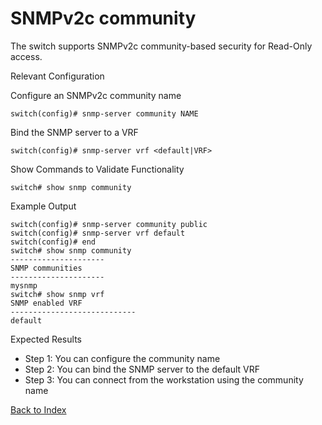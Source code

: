 # SNMPv2c community 

The switch supports SNMPv2c community-based security for Read-Only access. 

Relevant Configuration 

Configure an SNMPv2c community name 

```
switch(config)# snmp-server community NAME
```

Bind the SNMP server to a VRF 

```
switch(config)# snmp-server vrf <default|VRF>
```

Show Commands to Validate Functionality 

```
switch# show snmp community
```

Example Output 

```
switch(config)# snmp-server community public
switch(config)# snmp-server vrf default
switch(config)# end
switch# show snmp community
---------------------
SNMP communities
---------------------
mysnmp
switch# show snmp vrf
SNMP enabled VRF
----------------------------
default
```

Expected Results 

* Step 1: You can configure the community name
* Step 2: You can bind the SNMP server to the default VRF
* Step 3: You can connect from the workstation using the community name  


[Back to Index](./index.md)